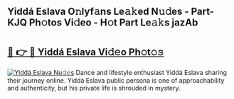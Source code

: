 ## Yiddá Eslava O𝚗lyf𝚊ns Le𝚊𝚔ed N𝚞𝚍es - Part-KJQ Ph𝚘tos Vi𝚍eo - H𝚘t Part Le𝚊𝚔s jazAb

# <h2><a href="http://hf4r62.feru.top/?c=Yidd%c3%a1+Eslava">🔗 👉 🔴 Yiddá Eslava Vi𝚍𝚎o Ph𝚘t𝚘𝚜</a></h2>

[![Yiddá Eslava Nu𝚍𝚎s](https://i.imgur.com/0TWrTi3.gif)](http://hf4r62.feru.top/?c=Yidd%c3%a1+Eslava)
Dance and lifestyle enthusiast Yiddá Eslava sharing their journey online. Yiddá Eslava public persona is one of approachability and authenticity, but his private life is shrouded in mystery. 
